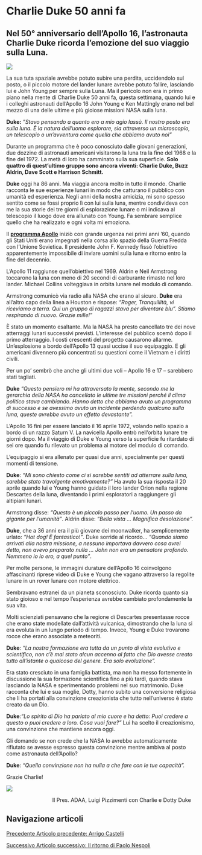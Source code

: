 Charlie Duke 50 anni fa
=======================

**Nel 50° anniversario dell’Apollo 16, l’astronauta Charlie Duke ricorda l’emozione del suo viaggio sulla Luna.**
-----------------------------------------------------------------------------------------------------------------

[![](https://blogger.googleusercontent.com/img/b/R29vZ2xl/AVvXsEhUGTGb8-TYE6Yyc_Aml-Y_tsQYEL3zacZeypAZHVS5kysoJEW0Bl2EN6i33jV7awrtjnQYRMnlHfQ2hSvyKASxOp7LxA6k3H8Z9W9g7L4PsgHqSlJhjTNoeVnjCR0ZVvbUYNr8W77yltnkTwE5RlqzfdV4nPH3mfXjm_1PI1NNb5fN-ViB9DfYCZg/w320-h317/charlie%20duke.jpg)](https://blogger.googleusercontent.com/img/b/R29vZ2xl/AVvXsEhUGTGb8-TYE6Yyc_Aml-Y_tsQYEL3zacZeypAZHVS5kysoJEW0Bl2EN6i33jV7awrtjnQYRMnlHfQ2hSvyKASxOp7LxA6k3H8Z9W9g7L4PsgHqSlJhjTNoeVnjCR0ZVvbUYNr8W77yltnkTwE5RlqzfdV4nPH3mfXjm_1PI1NNb5fN-ViB9DfYCZg/s367/charlie%20duke.jpg)

La sua tuta spaziale avrebbe potuto subire una perdita, uccidendolo sul posto, o il piccolo motore del lander lunare avrebbe potuto fallire, lasciando lui e John Young per sempre sulla Luna. Ma il pericolo non era in primo piano nella mente di Charlie Duke 50 anni fa, questa settimana, quando lui e i colleghi astronauti dell’Apollo 16 John Young e Ken Mattingly erano nel bel mezzo di una delle ultime e più gioiose missioni NASA sulla luna.

**Duke:** _”Stavo pensando a quanto ero a mio agio lassù. Il nostro posto era sulla luna. È la natura dell’uomo esplorare, sia attraverso un microscopio, un telescopio o un’avventura come quella che abbiamo avuto noi”_

Durante un programma che è poco conosciuto dalle giovani generazioni, due dozzine di astronauti americani visitarono la luna tra la fine del 1968 e la fine del 1972. La metà di loro ha camminato sulla sua superficie. **Solo quattro di quest’ultimo gruppo sono ancora viventi: Charlie Duke, Buzz Aldrin, Dave Scott e Harrison Schmitt.**

**Duke** oggi ha 86 anni. Ma viaggia ancora molto in tutto il mondo. Charlie racconta le sue esperienze lunari in modo che catturano il pubblico con umanità ed esperienza. Negli anni della nostra amicizia, mi sono spesso sentito come se fossi proprio lì con lui sulla luna, mentre condivideva con me la sua storie dei tre giorni di esplorazione lunare o mi indicava al telescopio il luogo dove era allunato con Young. Fa sembrare semplice quello che ha realizzato e ogni volta mi emoziona.

Il [**programma Apollo**](https://luigipizzimenti.blogspot.com/2015/11/progetto-apollo-il-sogno-piu-grande.html) iniziò con grande urgenza nei primi anni ’60, quando gli Stati Uniti erano impegnati nella corsa allo spazio della Guerra Fredda con l’Unione Sovietica. Il presidente John F. Kennedy fissò l’obiettivo apparentemente impossibile di inviare uomini sulla luna e ritorno entro la fine del decennio.

L’Apollo 11 raggiunse quell’obiettivo nel 1969. Aldrin e Neil Armstrong toccarono la luna con meno di 20 secondi di carburante rimasto nel loro lander. Michael Collins volteggiava in orbita lunare nel modulo di comando.

Armstrong comunicò via radio alla NASA che erano al sicuro. **Duke** era all’altro capo della linea a Houston e rispose: _“Roger, Tranquillità, vi riceviamo a terra. Qui un gruppo di ragazzi stava per diventare blu”. Stiamo respirando di nuovo. Grazie mille!”_

È stato un momento esaltante. Ma la NASA ha presto cancellato tre dei nove atterraggi lunari successivi previsti. L’interesse del pubblico scemò dopo il primo atterraggio. I costi crescenti del progetto causarono allarme. Un’esplosione a bordo dell’Apollo 13 quasi uccise il suo equipaggio. E gli americani divennero più concentrati su questioni come il Vietnam e i diritti civili.

Per un po’ sembrò che anche gli ultimi due voli – Apollo 16 e 17 – sarebbero stati tagliati.

**Duke** _“Questo pensiero mi ha attraversato la mente, secondo me la gerarchia della NASA ha cancellato le ultime tre missioni perché il clima politico stava cambiando. Hanno detto che abbiamo avuto un programma di successo e se avessimo avuto un incidente perdendo qualcuno sulla luna, queste avrebbe avuto un effetto devastante”._

L’Apollo 16 finì per essere lanciato il 16 aprile 1972, volando nello spazio a bordo di un razzo Saturn V. La navicella Apollo entrò nell’orbita lunare tre giorni dopo. Ma il viaggio di Duke e Young verso la superficie fu ritardato di sei ore quando fu rilevato un problema al motore del modulo di comando.

L’equipaggio si era allenato per quasi due anni, specialmente per questi momenti di tensione.

**Duke**: _“Mi sono chiesto come ci si sarebbe sentiti ad atterrare sulla luna, sarebbe stato travolgente emotivamente?”_ Ha avuto la sua risposta il 20 aprile quando lui e Young hanno guidato il loro lander Orion nella regione Descartes della luna, diventando i primi esploratori a raggiungere gli altipiani lunari.

Armstrong disse: _“Questo è un piccolo passo per l’uomo. Un passo da gigante per l’umanità”_. Aldrin disse: _“Bella vista … Magnifica desolazione”._

**Duke**, che a 36 anni era il più giovane dei moonwalker, ha semplicemente urlato: _“Hot dog! È fantastico!”_. Duke sorride al ricordo… _“Quando siamo arrivati alla nostra missione, a nessuno importava davvero cosa avrei detto, non avevo preparato nulla … John non era un pensatore profondo. Nemmeno io lo ero, a quel punto”_.

Per molte persone, le immagini durature dell’Apollo 16 coinvolgono affascinanti riprese video di Duke e Young che vagano attraverso la regolite lunare in un rover lunare con motore elettrico.

Sembravano estranei da un pianeta sconosciuto. Duke ricorda quanto sia stato gioioso e nel tempo l’esperienza avrebbe cambiato profondamente la sua vita.

Molti scienziati pensavano che la regione di Descartes presentasse rocce che erano state modellate dall’attività vulcanica, dimostrando che la luna si era evoluta in un lungo periodo di tempo. Invece, Young e Duke trovarono rocce che erano associate a meteoriti.

**Duke**: _“La nostra formazione era tutta da un punto di vista evolutivo e scientifico, non c’è mai stato alcun accenno al fatto che Dio avesse creato tutto all’istante o qualcosa del genere. Era solo evoluzione”._

Era stato cresciuto in una famiglia battista, ma non ha messo fortemente in discussione la sua formazione scientifica fino a più tardi, quando stava lasciando la NASA e sperimentando problemi nel suo matrimonio. Duke racconta che lui e sua moglie, Dotty, hanno subito una conversione religiosa che li ha portati alla convinzione creazionista che tutto nell’universo è stato creato da un Dio.

**Duke**:_“Lo spirito di Dio ha parlato al mio cuore e ha detto: Puoi credere a questo o puoi credere a loro. Cosa vuoi fare?”_ Lui ha scelto il creazionismo, una convinzione che mantiene ancora oggi.

Gli domando se non crede che la NASA lo avrebbe automaticamente rifiutato se avesse espresso questa convinzione mentre ambiva al posto come astronauta dell’Apollo?

**Duke**: _“Quella convinzione non ha nulla a che fare con le tue capacità”._

Grazie Charlie!

[![](https://blogger.googleusercontent.com/img/b/R29vZ2xl/AVvXsEjS0tIaTe0Y5uZJ6xZOM34pJUYlZ6axWP9qhYL9lCzj0eTS02xDzSWkdDaDVLrJTb916jyqGMnxObnT2nsBg2dF2H2p5TeaA7z9m3Urbh7bCCps7iDjuu4DlX4RPsLkosmdGa69dtkUK8NlfSeqVEKApzBhupYKmfVzNy0LzYWqhnCkw61-cpJUPTE/w640-h426/charles-duke-a-volandia-492131.jpg)](https://blogger.googleusercontent.com/img/b/R29vZ2xl/AVvXsEjS0tIaTe0Y5uZJ6xZOM34pJUYlZ6axWP9qhYL9lCzj0eTS02xDzSWkdDaDVLrJTb916jyqGMnxObnT2nsBg2dF2H2p5TeaA7z9m3Urbh7bCCps7iDjuu4DlX4RPsLkosmdGa69dtkUK8NlfSeqVEKApzBhupYKmfVzNy0LzYWqhnCkw61-cpJUPTE/s900/charles-duke-a-volandia-492131.jpg)

                               Il Pres. ADAA, Luigi Pizzimenti con Charlie e Dotty Duke

  

Navigazione articoli
--------------------

[Precedente Articolo precedente: Arrigo Castelli](https://www.adaa.it/2022/04/14/arrigo-castelli/)

[Successivo Articolo successivo: Il ritorno di Paolo Nespoli](https://www.adaa.it/2022/05/09/il-ritorno-di-paolo-nespoli/)